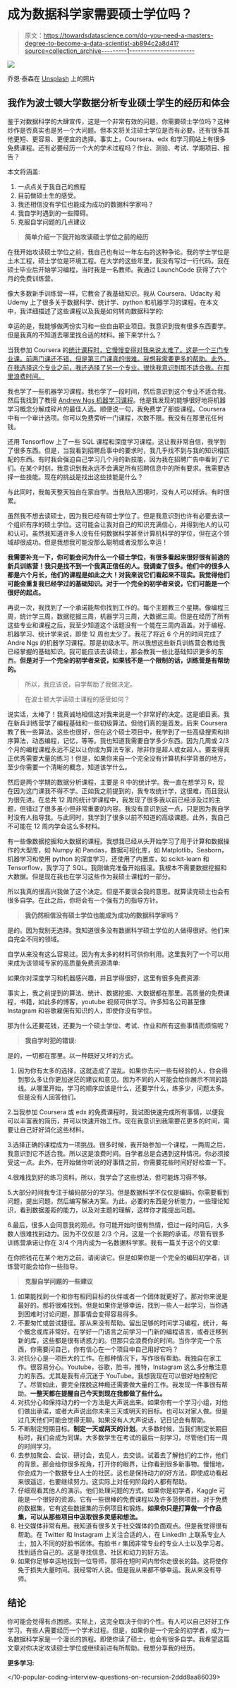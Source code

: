 # 成为数据科学家需要硕士学位吗？

> 原文：<https://towardsdatascience.com/do-you-need-a-masters-degree-to-become-a-data-scientist-ab894c2a8d41?source=collection_archive---------1----------------------->

![](img/343a5ca3551ef9ff6e34cabc369b0087.png)

乔恩·泰森在 [Unsplash](https://unsplash.com?utm_source=medium&utm_medium=referral) 上的照片

## 我作为波士顿大学数据分析专业硕士学生的经历和体会

鉴于对数据科学的大肆宣传，这是一个非常有效的问题，你需要硕士学位吗？这种炒作是否真实也是另一个大问题。但本文将关注硕士学位是否有必要。还有很多其他更短、更容易、更便宜的选择。事实上，Coursera、edx 和学习网站上有很多免费课程。还有必要经历一个大的学术过程吗？作业、测验、考试、学期项目、报告？

本文将涵盖:

1.  一点点关于我自己的旅程
2.  目前做硕士生的感受。
3.  我还相信没有学位也能成为成功的数据科学家吗？
4.  我自学时遇到的一些障碍。
5.  克服自学问题的几点建议

> **简单介绍一下我开始攻读硕士学位之前的经历**

在我开始攻读硕士学位之前，我自己也有过一年左右的这种争论。我的学士学位是土木工程，硕士学位是环境工程。在大学的这些年里，我没有写过一行代码。我在硕士毕业后开始学习编程，当时我是一名教师。我通过 LaunchCode 获得了六个月的免费训练营。

像大多数新手训练营一样，它教会了我基础知识。我从 Coursera、Udacity 和 Udemy 上了很多关于数据科学、统计学、python 和机器学习的课程。在本文中，我详细描述了这些课程以及我是如何转向数据科学的:

</how-i-switched-to-data-science-f070d2b5954c>  

幸运的是，我能够做两份实习和一些自由职业项目。我意识到我有很多东西要学。但是我真的不知道去哪里找合适的材料。接下来学什么？

当我参加 Coursera 的[统计课程时，它慢慢变得对我来说太难了。这是一个三门专业课。前两门课还不错，但是第三门课真的很难。我想我需要更多的帮助。此外，在我选择这个专业之前，我还选择了另一个专业。很快我意识到那不适合我。在那里浪费时间。](https://www.coursera.org/specializations/statistics-with-python)

我也学了一些机器学习课程。我也学了一段时间，然后意识到这个专业不适合我。然后我找到了教授 [Andrew Ngs 机器学习课程](https://www.coursera.org/learn/machine-learning?=)。他是我发现的能够很好地将机器学习概念分解成碎片的最佳人选。顺便说一句，我免费学了那些课程。Coursera 中有一个审计选项。你可以免费旁听一门课程，次数不限。我没有在那里花任何钱。

还用 Tensorflow 上了一些 SQL 课程和深度学习课程。这让我非常自信，我学到了很多东西。但是，当我看到招聘启事中的要求时，我几乎找不到与我的知识相匹配的东西。有时我会强迫自己学习几个月的新技能，因为我在招聘广告中看到了它们。在某个时刻，我意识到我永远不会满足所有招聘信息中的所有要求。我需要选择一些技能。现在的挑战是找出这些技能是什么？

与此同时，我每天整天独自在家自学。当我陷入困境时，没有人可以倾诉。有时很累。

虽然我不想去读硕士，因为我已经有硕士学位了。但是我意识到也许有必要去读一个组织有序的硕士学位。这可能会让我对自己的知识充满信心，并得到他人的认可和认可。虽然我知道许多人没有任何数据科学甚至计算机科学的学位，但在这个领域却很成功。但是我想我可能没那么聪明或者没那么幸运！

**我需要补充一下，你可能会问为什么一个硕士学位，有很多看起来很好很有前途的新兵训练营！我只是找不到一个我真正信任的人。我调查了很多。他们中的很多人都是六个月长，他们的课程是如此之大！对我来说它们看起来不现实。我觉得他们可能会重复我已经学过的基础知识。对于一个完全的初学者来说，它们可能是一个很好的起点。**

再说一次，我找到了一个承诺能帮你找到工作的。每个主题教三个星期。像编程三周，统计学三周，数据挖掘三周，机器学习三周，大数据三周。但是在经历了所有这些专业和课程之后，我至少知道这个话题没有一个能在三周内涵盖。对于编程、机器学习、统计学来说，即使 12 周也太少了。我花了将近 6 个月的时间完成了 Andre Ngs 的机器学习课程。那是初级水平。所以我想这些新兵训练营会教给我已经掌握的基础知识。我可能应该去读硕士，那会教我一些比基础知识更多的东西。**但是对于一个完全的初学者来说，如果钱不是一个限制的话，训练营是有帮助的。**

> 所以，我应该说，自学帮助了我做决定。

> 在波士顿大学读硕士课程的感受如何？

说实话，太棒了！我真诚地相信这对我来说是一个非常好的决定。这是细目表。我在新兵训练营学了编程基础和一些初级算法。但他们真的是首发。后来 Coursera 教了我一些算法。这些也很好，但在这个硕士项目中，我学到了一些高级搜索和排序算法，动态编程，记忆，等等。我也知道我需要自学多少东西。因为几周或 2/3 个月的编程课程永远不足以让你成为算法专家，除非你是超人或女超人。要变得真正优秀需要大量的练习！但是，如果你来自一个完全没有计算机科学背景的地方，至少你需要一个清晰的概念，知道该学什么。

然后是两个学期的数据分析课程，主要是 R 中的统计学。我一直在想学习 R，现在因为这门课我不得不学。正如我之前提到的，我专攻统计学，这很难，而且我认为很先进。在总共 12 周的统计学课程中，我发现了很多我以前已经涉及过的主题，但错过了很多虽小但非常重要的内容。我没有意识到这一点，只是因为我自学时没有人指导我。与此同时，我学到了很多以前不知道的高级课题。此外，我自己不可能在 12 周内学会这么多材料。

有一些像数据挖掘和大数据的课程。我想我已经从头开始学习了用于计算和数据操作的大型库，如 Numpy 和 Pandas，数据可视化库，如 Matplotlib，Seaborn，机器学习和使用 python 的深度学习，还使用了内置库，如 scikit-learn 和 Tensorflow，我学习了 SQL。我刚做完准备开始摇滚。我根本不需要数据挖掘和大数据。但是现在我也在学习这些作为我硕士课程的一部分。

所以我真的很高兴我做了这个决定。但是不要误会我的意思。就算读完硕士也会有很多自学。在此之后，你将会有一个强有力的指导方针。

> **我仍然相信没有硕士学位也能成为成功的数据科学家吗？**

是的。因为我别无选择。我知道很多没有数据科学硕士学位的人做得很好。他们来自完全不同的领域。

自学从来没有这么容易过。因为有太多的材料可供你利用。这里我列了一个可以用来成为该领域专家的高质量免费资源清单:

</best-free-courses-for-computer-science-software-engineering-and-data-science-50cd88cafd74>  

如果你对深度学习和机器感兴趣，并且学得很好，这里有很多免费资源:

</great-quality-free-courses-to-learn-machine-learning-and-deep-learning-1029048fd0fc>  

事实上，我之前提到的算法、统计、数据挖掘、大数据都在那里。高质量的免费课程，书籍，如此多的博客，youtube 视频可供学习。许多知名公司甚至像 Instagram 和谷歌雇佣有知识的人，即使你没有学位。

那为什么还要花钱，还要为一个硕士学位、考试、作业和所有这些事情而烦恼呢？

> **我自学时犯的错误:**

是的，一切都在那里。以一种既好又坏的方式。

1.  因为你有太多的选择，这就造成了混乱。如果你去问一些有经验的人，你会得到那么多让你更加迷茫的建议和意见。因为不同的人可能会给你展示不同的路线。从哪里开始，学习的顺序应该是什么，还要学什么，练多少，问题太多。但是没有人回答他们。

2.当我参加 Coursera 或 edx 的免费课程时，我试图快速完成所有事情，以便我可以丰富我的简历，并可以快速开始工作。现在我意识到我需要花更多的时间，需要让自己好好消化这些材料。

3.选择正确的课程成为一项挑战。很多时候，我开始参加一个课程，一两周之后，我意识到它不适合我。所以这是浪费时间。自学者总是会遇到这种情况。你必须接受这一点。此外，在开始做你听说的好事情之前，你需要花些时间好好检查一下。

4.很难找到好的练习资料。所以，我学会了这些想法，但可能练习得不够。

5.大部分时间我专注于编码部分的学习。但是数据科学不仅仅是编码。你需要看到问题，提出问题，然后编写解决方案。为此，必要的东西是分析能力，一些理论知识，看到数据差距的能力，以及对主题的理解，这样你才能提出问题。

6.最后，很多人会同意我的观点。你可能开始时很有热情，但过一段时间后，大多数人很难找到动力。因为不仅仅是 2/3 个月。这是一个长期的承诺。尽管有很多训练营承诺让你在 3/4 个月内成为一名数据科学家。我有一篇关于这个的文章:

</want-to-become-a-data-scientist-in-12-weeks-3926d8eacee2>  

在你把钱花在某个地方之前，请阅读它。但是如果你是一个完全的编码初学者，训练营可能会给你一些指导。

> **克服自学问题的一些建议**

1.  如果能找到一个和你有相同目标的伙伴或者一个团体就更好了。那对你来说是最好的。那将很难找到。但是如果你足够幸运，找到一些人一起学习，当你遇到困难时讨论问题，那事情会变得容易得多。
2.  不要匆忙或尝试捷径。那从来没有帮助。留出足够的时间学习编程，统计，每个概念或库非常好。在学好一门语言之前学习一门新的编程语言，或者迁移到新的库，这些都是很有诱惑力的。但那只会浪费你的时间。当你学完一个东西，你需要问自己，你有信心在一个项目中自己用好它吗？
3.  对抗分心是一项巨大的工作。在那种情况下，写作很有帮助。我独自在家工作。很容易分心。Youtube，谷歌，脸书，推特，Instagram 这么多分散注意力的东西。尤其是我有点沉迷于 YouTube。我想我现在可以很好地控制它了。尽管如此，要完全摆脱这种瘾还需要做大量的工作。我发现一件事很有帮助。**一整天都在提醒自己今天到现在我都做了些什么。**
4.  对抗分心和保持动力的一个方法是大声说出来。如果你有一个学习小组，对他们做出承诺，或者大声说出你未来三天或明天的目标。也可以对家人做。但是过几天他们可能会觉得无聊。如果没有人大声说话，记日记会有帮助。
5.  不断制定短期目标。**制定一天或两天的计划**。大多数时候，当我们制定长期目标时，我们会成为同谋。大多数学生在考试的最后一刻学习，尽管他们有一周的时间学习。
6.  去参加聚会、会议、研讨会，去见人，去交谈。试着去了解他们的工作，他们的背景。那会给你很多视角，打开你的眼界，让你看到很多新事物。慢慢地，你会成为一个数据专业人士的社区。这也是保持动力的好方法，即使成功看起来很遥远，也要继续努力。这实际上对任何阶段的人都有帮助。
7.  仔细观看其他人的演示。他们处理问题的方式。如果你是初学者，Kaggle 可能是一个很好的资源。它有一些很棒的免费课程以及许多范例项目。对于免费的数据集，它有这些数据集的示例项目和锻炼。**如果你只是打算做一个作品集，可以从那些项目中汲取很多灵感和想法。**
8.  社交媒体非常有用。我知道有很多关于社交媒体的负面观点。但是我觉得很有帮助。在 Twitter 和 Instagram 上关注合适的人，在 LinkedIn 上联系专业人士，加入不同的好脸书团体。有脸书 r 集团非常专业的专业人士以及学习者。找到适合自己的。这是寻找信息、社区和动力的好方法。
9.  如果你足够幸运地找到一位导师，那将在短时间内带你走很长的路。这将使你免于损失大量时间。我经常听人说。但是我从来都不够幸运。我从来没有导师。

## 结论

你可能会觉得有点困惑。实际上，这完全取决于你的个性。有人可以自己好好工作学习。有些人需要经历一个学术过程。但是，如果你是一个完全的初学者，成为一名数据科学家是一个漫长的旅程。即使你读了硕士，也会有很多自学。我希望这篇文章对你决定攻读硕士学位或继续前进有所帮助。我想分享我的经历。

**更多学习:**

</an-ultimate-cheat-sheet-for-data-visualization-in-pandas-f7bc239c9937>  </an-ultimate-cheat-sheet-for-numpy-bb1112b0488f>  </detailed-guide-to-multiple-linear-regression-model-assessment-and-inference-in-r-146845067aa3>  </10-popular-coding-interview-questions-on-recursion-2ddd8aa86039>  </a-full-length-machine-learning-course-in-python-for-free-f2732954f35f>  </an-ultimate-cheatsheet-of-data-visualization-in-seaborn-be8ed13a3697>  </introduction-to-the-descriptive-statistics-a050b5ec99fb> 